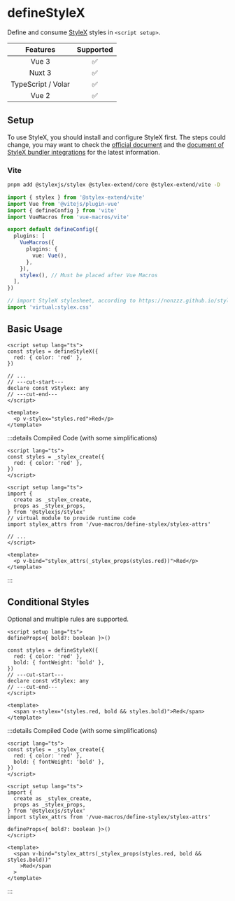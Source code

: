 # defineStyleX <PackageVersion name="@vue-macros/define-stylex" />

<StabilityLevel level="experimental" />

Define and consume [StyleX](https://stylexjs.com/) styles in `<script setup>`.

|      Features      |     Supported      |
| :----------------: | :----------------: |
|       Vue 3        | :white_check_mark: |
|       Nuxt 3       | :white_check_mark: |
| TypeScript / Volar | :white_check_mark: |
|       Vue 2        | :white_check_mark: |

## Setup

To use StyleX, you should install and configure StyleX first. The steps could change, you may want to check the [official document](https://stylexjs.com/) and the [document of StyleX bundler integrations](https://stylexjs.com/docs/learn/ecosystem/#third-party-bundler-integrations) for the latest information.

### Vite

```sh
pnpm add @stylexjs/stylex @stylex-extend/core @stylex-extend/vite -D
```

```ts [vite.config.ts] {1,13}
import { stylex } from '@stylex-extend/vite'
import Vue from '@vitejs/plugin-vue'
import { defineConfig } from 'vite'
import VueMacros from 'vue-macros/vite'

export default defineConfig({
  plugins: [
    VueMacros({
      plugins: {
        vue: Vue(),
      },
    }),
    stylex(), // Must be placed after Vue Macros
  ],
})
```

```ts [main.ts] {2}
// import StyleX stylesheet, according to https://nonzzz.github.io/stylex-extend/integrations/vite
import 'virtual:stylex.css'
```

## Basic Usage

```vue [App.vue] twoslash
<script setup lang="ts">
const styles = defineStyleX({
  red: { color: 'red' },
})

// ...
// ---cut-start---
declare const vStylex: any
// ---cut-end---
</script>

<template>
  <p v-stylex="styles.red">Red</p>
</template>
```

:::details Compiled Code (with some simplifications)

```vue [App.vue] twoslash
<script lang="ts">
const styles = _stylex_create({
  red: { color: 'red' },
})
</script>

<script setup lang="ts">
import {
  create as _stylex_create,
  props as _stylex_props,
} from '@stylexjs/stylex'
// virtual module to provide runtime code
import stylex_attrs from '/vue-macros/define-stylex/stylex-attrs'

// ...
</script>

<template>
  <p v-bind="stylex_attrs(_stylex_props(styles.red))">Red</p>
</template>
```

:::

## Conditional Styles

Optional and multiple rules are supported.

```vue [App.vue] twoslash
<script setup lang="ts">
defineProps<{ bold?: boolean }>()

const styles = defineStyleX({
  red: { color: 'red' },
  bold: { fontWeight: 'bold' },
})
// ---cut-start---
declare const vStylex: any
// ---cut-end---
</script>

<template>
  <span v-stylex="(styles.red, bold && styles.bold)">Red</span>
</template>
```

:::details Compiled Code (with some simplifications)

```vue [App.vue] twoslash
<script lang="ts">
const styles = _stylex_create({
  red: { color: 'red' },
  bold: { fontWeight: 'bold' },
})
</script>

<script setup lang="ts">
import {
  create as _stylex_create,
  props as _stylex_props,
} from '@stylexjs/stylex'
import stylex_attrs from '/vue-macros/define-stylex/stylex-attrs'

defineProps<{ bold?: boolean }>()
</script>

<template>
  <span v-bind="stylex_attrs(_stylex_props(styles.red, bold && styles.bold))"
    >Red</span
  >
</template>
```

:::

